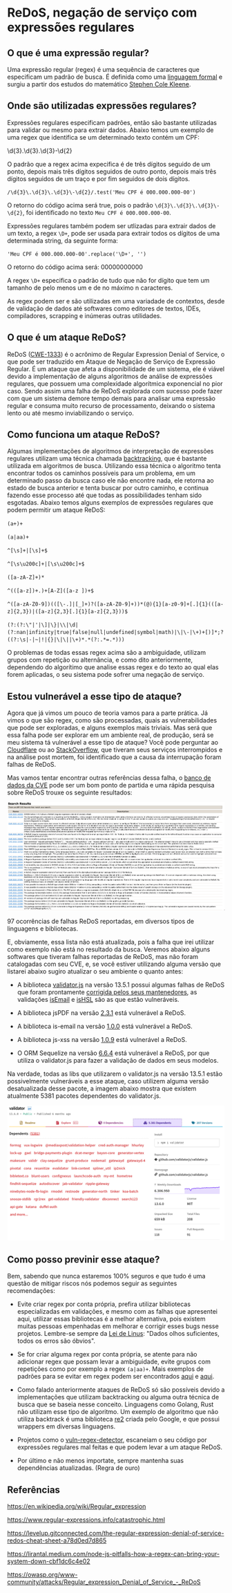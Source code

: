# ReDoS, negação de serviço com expressões regulares

## O que é uma expressão regular?

Uma expressão regular (regex) é uma sequência de caracteres que especificam um padrão de busca. É definida como uma [linguagem formal](https://pt.wikipedia.org/wiki/Linguagem_formal) e surgiu a partir dos estudos do matemático [Stephen Cole Kleene](https://pt.wikipedia.org/wiki/Stephen_Kleene).
## Onde são utilizadas expressões regulares?

Expressões regulares especificam padrões, então são bastante utilizadas para validar ou mesmo para extrair dados. Abaixo temos um exemplo de uma regex que identifica se um determinado texto contém um CPF:

\d{3}\.\d{3}\.\d{3}\-\d{2}

O padrão que a regex acima expecifica é de três dígitos seguido de um ponto, depois mais três dígitos seguidos de outro ponto, depois mais três dígitos seguidos de um traço e por fim seguidos de dois dígitos.

```
/\d{3}\.\d{3}\.\d{3}\-\d{2}/.test('Meu CPF é 000.000.000-00')
```

O retorno do código acima será true, pois o padrão `\d{3}\.\d{3}\.\d{3}\-\d{2}`, foi identificado no texto `Meu CPF é 000.000.000-00`.

Expressões regulares também podem ser utlizadas para extrair dados de um texto, a regex `\D+`, pode ser usada para extrair todos os dígitos de uma determinada string, da seguinte forma:

```
'Meu CPF é 000.000.000-00'.replace('\D+', '')
```

O retorno do código acima será: 00000000000

A regex `\D+` especifica o padrão de tudo que não for dígito que tem um tamanho de pelo menos um e de no máximo n caracteres.

As regex podem ser e são utilizadas em uma variadade de contextos, desde de validação de dados até softwares como editores de textos, IDEs, compiladores, scrapping e inúmeras outras utilidades.

## O que é um ataque ReDoS?

ReDoS ([CWE-1333](https://cwe.mitre.org/data/definitions/1333.html)) é o acrônimo de Regular Expression Denial of Service, o que pode ser traduzido em Ataque de Negação de Serviço de Expressão Regular.
É um ataque que afeta a disponibilidade de um sistema, ele é viável devido a implementação de alguns algoritmos de análise de expressões regulares, 
que possuem uma complexidade algorítmica exponencial no pior caso. Sendo assim uma falha de ReDoS explorada com sucesso pode fazer com que um
sistema demore tempo demais para analisar uma expressão regular e consuma muito recurso de processamento, deixando o sistema lento ou até mesmo 
inviabilizando o serviço.

## Como funciona um ataque ReDoS?

Algumas implementações de algoritmos de interpretação de expressões regulares utilizam uma técnica chamada [backtracking](https://pt.wikipedia.org/wiki/Backtracking), que é bastante utilizada
em algoritmos de busca. Utilizando essa técnica o algoritmo tenta encontrar todos os caminhos possíveis para um problema, em um determinado passo da busca caso ele não encontre nada, ele retorna ao estado de busca anterior e
tenta buscar por outro caminho, e continua fazendo esse processo até que todas as possibilidades tenham sido esgotadas. Abaixo temos alguns exemplos de expressões regulares que podem permitir um ataque ReDoS:

`(a+)+`

`(a|aa)+`

`^[\s]+|[\s]+$`

`^[\s\u200c]+|[\s\u200c]+$`

`([a-zA-Z]+)*`

`^(([a-z])+.)+[A-Z]([a-z ])+$`

`^([a-zA-Z0-9])(([\-.]|[_]+)?([a-zA-Z0-9]+))*(@){1}[a-z0-9]+[.]{1}(([a-z]{2,3})|([a-z]{2,3}[.]{1}[a-z]{2,3}))$`

`(?:(?:\"|'|\]|\}|\\|\d|(?:nan|infinity|true|false|null|undefined|symbol|math)|\|\-|\+)+[)]*;?((?:\s|-|~|!|{}|\|\||\+)*.*(?:.*=.*)))`

O problemas de todas essas regex acima são a ambiguidade, utilizam grupos com repetição ou alternância, e como dito anteriormente, dependendo do algorítimo que analise essas regex e do texto ao qual elas forem aplicadas, o seu sistema pode sofrer uma negação de serviço. 

## Estou vulnerável a esse tipo de ataque?

Agora que já vimos um pouco de teoria vamos para a parte prática. Já vimos o que são regex, como são processadas, quais as vulnerabilidades que pode ser exploradas, e alguns exemplos mais triviais. Mas será que essa falha pode ser explorar em um ambiente real, de produção, será se meu sistema tá vulnerável a esse tipo de ataque? Você pode perguntar ao [Cloudflare](https://blog.cloudflare.com/details-of-the-cloudflare-outage-on-july-2-2019/) ou ao [StackOverflow](https://stackstatus.net/post/147710624694/outage-postmortem-july-20-2016), que tiveram seus serviços interrompidos e na análise post mortem, foi identificado que a causa da interrupação foram falhas de ReDoS. 

Mas vamos tentar encontrar outras referências dessa falha, o [banco de dados da CVE](https://cve.mitre.org/) pode ser um bom ponto de partida e uma rápida pesquisa sobre ReDoS trouxe os seguinte resultados:

![](./images/search_result_cve_redos.png)

97 ocorrências de falhas ReDoS reportadas, em diversos tipos de linguagens e bibliotecas.

E, obviamente, essa lista não está atualizada, pois a falha que irei utilizar como exemplo não está no resultado da busca. Veremos abaixo alguns softwares que tiveram falhas reportadas de ReDoS, mas não foram catalogadas com seu CVE, e, se você estiver utilizando alguma versão que listarei abaixo sugiro atualizar o seu ambiente o quanto antes:

* A biblioteca [validator.js](https://www.npmjs.com/package/validator) na versão 13.5.1 possui algumas falhas de ReDoS que foram prontamente [corrigida pelos seus mantenedores](https://github.com/validatorjs/validator.js/pull/1651), as validações [isEmail](https://github.com/validatorjs/validator.js/issues/1597) e [isHSL](https://github.com/validatorjs/validator.js/issues/1598) são as que estão vulneráveis.

* A biblioteca jsPDF na versão [2.3.1](https://github.com/parallax/jsPDF/commit/d8bb3b39efcd129994f7a3b01b632164144ec43e) está vulnerável a ReDoS.

* A biblioteca is-email na versão [1.0.0](https://github.com/segmentio/is-email/commit/060ecedf345729f11ad857ccaf7a915ff6797739) está vulnerável a ReDoS.

* A biblioteca js-xss na versão [1.0.9](https://snyk.io/vuln/SNYK-JAVA-ORGWEBJARSNPM-1759311) está vulnerável a ReDoS.

* O ORM Sequelize na versão [6.6.4](https://github.com/sequelize/sequelize/commit/5fa695fd4f81faeae3528bf4aae519dfd1e5b1ae) está vulnerável a ReDoS, por que utiliza o validator.js para fazer a validação de dados em seus modelos.

Na verdade, todas as libs que utilizarem o validator.js na versão 13.5.1 estão possivelmente vulneráveis a esse ataque, caso utilizem alguma versão desatualizada desse pacote, a imagem abaixo mostra que existem atualmente 5381 pacotes dependentes do validator.js.

![](./images/dependents_packages_validatorjs.png)
## Como posso previnir esse ataque?

Bem, sabendo que nunca estaremos 100% seguros e que tudo é uma questão de mitigar riscos nós podemos seguir as seguintes recomendações:

* Evite criar regex por conta própria, prefira utilizar bibliotecas especializadas em validações, e mesmo com as falhas que apresentei aqui, utilizar essas bibliotecas é a melhor alternativa, pois existem
muitas pessoas empenhadas em melhorar e corrigir esses bugs nesse projetos. Lembre-se sempre da [Lei de Linus](https://pt.wikipedia.org/wiki/Lei_de_Linus): "Dados olhos suficientes, todos os erros são óbvios".

* Se for criar alguma regex por conta própria, se atente para não adicionar regex que possam levar a ambiguidade, evite grupos com repetições como por exemplo a regex `(a|aa)+`. Mais exemplos de padrões para se evitar em regex podem ser encontrados [aqui](https://www.regular-expressions.info/catastrophic.html) e [aqui](https://owasp.org/www-community/attacks/Regular_expression_Denial_of_Service_-_ReDoS).

* Como falado anteriormente ataques de ReDoS só são possíveis devido a implementações que utilizam backtracking ou alguma outra técnica de busca que se baseia nesse conceito.
Linguagens como Golang, Rust não utilizam esse tipo de algoritmo. Um exemplo de algoritmo que não utiliza backtrack é uma biblioteca [re2](https://www.npmjs.com/package/re2) criada pelo Google, e que possui wrappers em diversas linguagens.

* Projetos como o [vuln-regex-detector](https://github.com/davisjam/vuln-regex-detector), escaneiam o seu código por expressões regulares mal feitas e que podem levar a um ataque ReDoS.

* Por último e não menos importate, sempre mantenha suas dependências atualizadas. (Regra de ouro)

## Referências

https://en.wikipedia.org/wiki/Regular_expression

https://www.regular-expressions.info/catastrophic.html

https://levelup.gitconnected.com/the-regular-expression-denial-of-service-redos-cheat-sheet-a78d0ed7d865

https://lirantal.medium.com/node-js-pitfalls-how-a-regex-can-bring-your-system-down-cbf1dc6c4e02

https://owasp.org/www-community/attacks/Regular_expression_Denial_of_Service_-_ReDoS